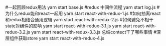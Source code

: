 #一起回顾redux用法
yarn start  base.js
#redux 中间件流程
yarn start  log.js
#为什么redux能和react一起用
yarn start  react-with-redux-1.js
#如何抽离react和redux相结合通用逻辑
yarn start  react-with-redux-2.js
#如何避免不相干state对组件的影响
yarn start  react-with-redux-3.1.js
yarn start  react-with-redux-3.2.js
yarn start  react-with-redux-3.3.js
总结contect干了哪些事情
#深层组件获取store
yarn start  react-with-redux-4.js